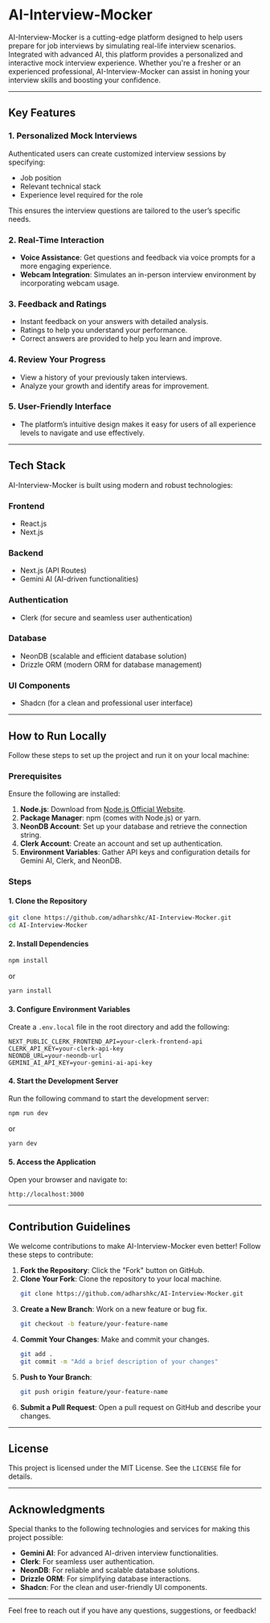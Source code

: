 # AI-Interview-Mocker

AI-Interview-Mocker is a cutting-edge platform designed to help users prepare for job interviews by simulating real-life interview scenarios. Integrated with advanced AI, this platform provides a personalized and interactive mock interview experience. Whether you're a fresher or an experienced professional, AI-Interview-Mocker can assist in honing your interview skills and boosting your confidence.

---

## Key Features

### 1. Personalized Mock Interviews
Authenticated users can create customized interview sessions by specifying:
- Job position
- Relevant technical stack
- Experience level required for the role

This ensures the interview questions are tailored to the user’s specific needs.

### 2. Real-Time Interaction
- **Voice Assistance**: Get questions and feedback via voice prompts for a more engaging experience.
- **Webcam Integration**: Simulates an in-person interview environment by incorporating webcam usage.

### 3. Feedback and Ratings
- Instant feedback on your answers with detailed analysis.
- Ratings to help you understand your performance.
- Correct answers are provided to help you learn and improve.

### 4. Review Your Progress
- View a history of your previously taken interviews.
- Analyze your growth and identify areas for improvement.

### 5. User-Friendly Interface
- The platform’s intuitive design makes it easy for users of all experience levels to navigate and use effectively.

---

## Tech Stack

AI-Interview-Mocker is built using modern and robust technologies:

### **Frontend**
- React.js
- Next.js

### **Backend**
- Next.js (API Routes)
- Gemini AI (AI-driven functionalities)

### **Authentication**
- Clerk (for secure and seamless user authentication)

### **Database**
- NeonDB (scalable and efficient database solution)
- Drizzle ORM (modern ORM for database management)

### **UI Components**
- Shadcn (for a clean and professional user interface)

---

## How to Run Locally

Follow these steps to set up the project and run it on your local machine:

### Prerequisites

Ensure the following are installed:
1. **Node.js**: Download from [Node.js Official Website](https://nodejs.org/).
2. **Package Manager**: npm (comes with Node.js) or yarn.
3. **NeonDB Account**: Set up your database and retrieve the connection string.
4. **Clerk Account**: Create an account and set up authentication.
5. **Environment Variables**: Gather API keys and configuration details for Gemini AI, Clerk, and NeonDB.

### Steps

#### 1. Clone the Repository
   ```bash
   git clone https://github.com/adharshkc/AI-Interview-Mocker.git
   cd AI-Interview-Mocker
   ```

#### 2. Install Dependencies
   ```bash
   npm install
   ```
   or
   ```bash
   yarn install
   ```

#### 3. Configure Environment Variables
   Create a `.env.local` file in the root directory and add the following:
   ```env
   NEXT_PUBLIC_CLERK_FRONTEND_API=your-clerk-frontend-api
   CLERK_API_KEY=your-clerk-api-key
   NEONDB_URL=your-neondb-url
   GEMINI_AI_API_KEY=your-gemini-ai-api-key
   ```

#### 4. Start the Development Server
   Run the following command to start the development server:
   ```bash
   npm run dev
   ```
   or
   ```bash
   yarn dev
   ```

#### 5. Access the Application
   Open your browser and navigate to:
   ```
   http://localhost:3000
   ```

---

## Contribution Guidelines

We welcome contributions to make AI-Interview-Mocker even better! Follow these steps to contribute:

1. **Fork the Repository**: Click the "Fork" button on GitHub.
2. **Clone Your Fork**: Clone the repository to your local machine.
   ```bash
   git clone https://github.com/adharshkc/AI-Interview-Mocker.git
   ```
3. **Create a New Branch**: Work on a new feature or bug fix.
   ```bash
   git checkout -b feature/your-feature-name
   ```
4. **Commit Your Changes**: Make and commit your changes.
   ```bash
   git add .
   git commit -m "Add a brief description of your changes"
   ```
5. **Push to Your Branch**:
   ```bash
   git push origin feature/your-feature-name
   ```
6. **Submit a Pull Request**: Open a pull request on GitHub and describe your changes.

---

## License

This project is licensed under the MIT License. See the `LICENSE` file for details.

---

## Acknowledgments

Special thanks to the following technologies and services for making this project possible:

- **Gemini AI**: For advanced AI-driven interview functionalities.
- **Clerk**: For seamless user authentication.
- **NeonDB**: For reliable and scalable database solutions.
- **Drizzle ORM**: For simplifying database interactions.
- **Shadcn**: For the clean and user-friendly UI components.

---

Feel free to reach out if you have any questions, suggestions, or feedback!

